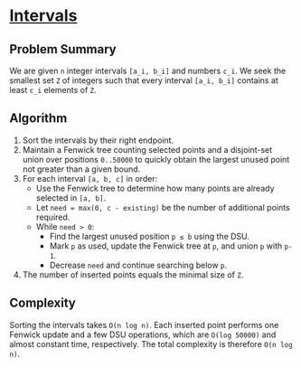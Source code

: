 # [Intervals](https://www.spoj.com/problems/INTERVAL)

## Problem Summary
We are given `n` integer intervals `[a_i, b_i]` and numbers `c_i`. We seek the
smallest set `Z` of integers such that every interval `[a_i, b_i]` contains at
least `c_i` elements of `Z`.

## Algorithm
1. Sort the intervals by their right endpoint.
2. Maintain a Fenwick tree counting selected points and a disjoint-set union
   over positions `0..50000` to quickly obtain the largest unused point not
greater than a given bound.
3. For each interval `[a, b, c]` in order:
   - Use the Fenwick tree to determine how many points are already selected in
     `[a, b]`.
   - Let `need = max(0, c - existing)` be the number of additional points
     required.
   - While `need > 0`:
     * Find the largest unused position `p ≤ b` using the DSU.
     * Mark `p` as used, update the Fenwick tree at `p`, and union `p` with `p-1`.
     * Decrease `need` and continue searching below `p`.
4. The number of inserted points equals the minimal size of `Z`.

## Complexity
Sorting the intervals takes `O(n log n)`. Each inserted point performs one
Fenwick update and a few DSU operations, which are `O(log 50000)` and almost
constant time, respectively. The total complexity is therefore `O(n log n)`.
